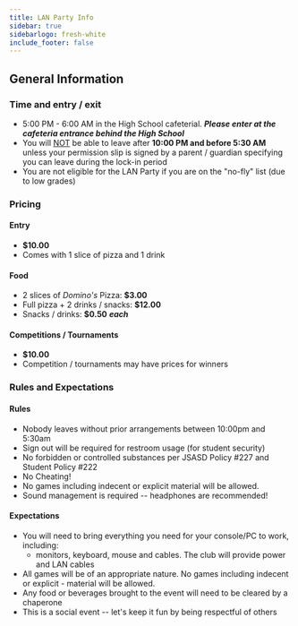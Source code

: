 ```yaml
---
title: LAN Party Info
sidebar: true
sidebarlogo: fresh-white
include_footer: false
---
```


## General Information

### Time and entry / exit
 - 5:00 PM - 6:00 AM in the High School cafeterial. ***Please enter at the cafeteria entrance behind the High School***
 - You will <u>NOT</u> be able to leave after **10:00 PM and before 5:30 AM** unless your permission slip is signed by a parent / guardian specifying you can leave during the lock-in period
 - You are not eligible for the LAN Party if you are on the "no-fly" list (due to low grades)

### Pricing

#### Entry
 - **$10.00**
 - Comes with 1 slice of pizza and 1 drink

#### Food
 - 2 slices of *Domino's* Pizza: **$3.00**
 - Full pizza + 2 drinks / snacks: **$12.00**
 - Snacks / drinks: **$0.50** ***each***

#### Competitions / Tournaments
  - **$10.00**
  - Competition / tournaments may have prices for winners


### Rules and Expectations

#### Rules
 - Nobody leaves without prior arrangements between 10:00pm and 5:30am
 - Sign out will be required for restroom usage (for student security)
 - No forbidden or controlled substances per JSASD Policy #227 and Student Policy #222
 - No Cheating!
 - No games including indecent or explicit material will be allowed.
 - Sound management is required -- headphones are recommended!

#### Expectations
 - You will need to bring everything you need for your console/PC to work, including:
   - monitors, keyboard, mouse and cables. The club will provide power and LAN cables
 - All games will be of an appropriate nature. No games including indecent or explicit  - material will be allowed.
 - Any food or beverages brought to the event will need to be cleared by a chaperone
 - This is a social event -- let's keep it fun by being respectful of others